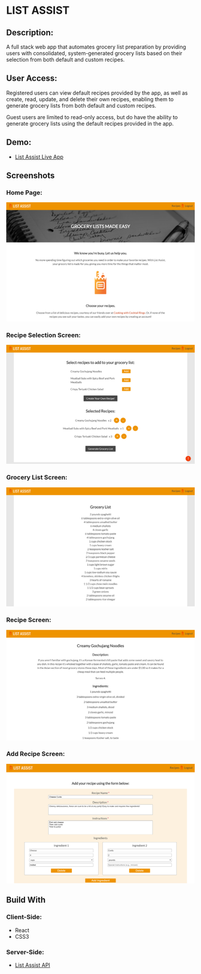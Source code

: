 # LIST ASSIST

## Description:

A full stack web app that automates grocery list preparation by providing users with consolidated, system-generated grocery lists based on their selection from both default and custom recipes.

## User Access:

Registered users can view default recipes provided by the app, as well as create, read, update, and delete their own recipes, enabling them to generate grocery lists from both default and custom recipes. 

Guest users are limited to read-only access, but do have the ability to generate grocery lists using the default recipes provided in the app.

## Demo:

- [List Assist Live App](https://ryanjeske-list-assist.now.sh/)

## Screenshots

### Home Page:
![home page](./public/screenshots/home_screen.png)

### Recipe Selection Screen:
![recipes page](./public/screenshots/recipes_screen.png)

### Grocery List Screen: 
![grocery list page](./public/screenshots/grocery_list_screen.png)

### Recipe Screen:
![recipe page](./public/screenshots/recipe_screen.png)

### Add Recipe Screen:
![add recipe page](./public/screenshots/add_recipe_screen.png)

## Build With

### Client-Side:
* React
* CSS3

### Server-Side:
- [List Assist API](https://github.com/ryanjeske14/list-assist-api)



